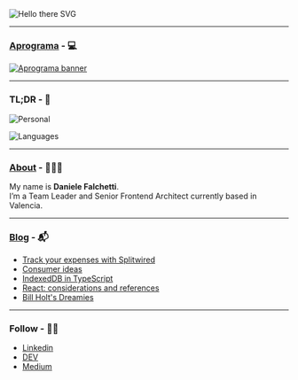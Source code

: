 <img src="https://readme-typing-svg.demolab.com?font=Ubuntu&color=adbac7&size=32&duration=2000&pause=100&height=50&lines=Hello there 👋" alt="Hello there SVG" />

---

### [Aprograma](https://aprograma.com/) - 💻
<a href="https://aprograma.com/"><img src="https://a.storyblok.com/f/106240/2624x738/c2c5282987/web_banner.png" alt="Aprograma banner" /></a>

---

### TL;DR - 🫵

![Personal](https://github-stats-alpha.vercel.app/api?username=falcosan&cc=212121&tc=fff&ic=fff&bc=212121)

![Languages](https://github-readme-stats.vercel.app/api/top-langs/?username=falcosan&langs_count=999&layout=compact)

---

### [About](https://aprograma.com/blog/) - 👨🏻‍💻
My name is **Daniele Falchetti**.<br>
I’m a Team Leader and Senior Frontend Architect currently based in Valencia.

---

### [Blog](https://aprograma.com/blog/) - 📬
<!-- BLOG-POST-LIST:START -->
- [Track your expenses with Splitwired](https://aprograma.com/blog/splitwired)
- [Consumer ideas](https://aprograma.com/blog/consumer-ideas)
- [IndexedDB in TypeScript](https://aprograma.com/blog/indexeddb-in-typescript)
- [React: considerations and references](https://aprograma.com/blog/react-references)
- [Bill Holt&#39;s Dreamies](https://aprograma.com/blog/bill-holts-dreamies)
<!-- BLOG-POST-LIST:END -->

---
### Follow - 🤌🏼

- [Linkedin](https://www.linkedin.com/in/danielefalchetti/)
- [DEV](https://dev.to/falcosan)
- [Medium](https://aprograma.medium.com/)
